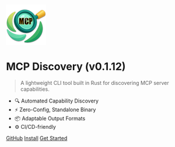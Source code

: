 <!-- _coverpage.md -->

![logo](_media/mcp-discovery.png)

<!-- x-release-please-start-version -->

# MCP Discovery (v0.1.12)

<!-- x-release-please-end -->

> A lightweight CLI tool built in Rust for discovering MCP server capabilities.

- 🔍 Automated Capability Discovery
- ⚡ Zero-Config, Standalone Binary
- 📦 Adaptable Output Formats
- ⚙️ CI/CD-friendly

[GitHub](https://github.com/rust-mcp-stack/mcp-discovery)
[Install](https://rust-mcp-stack.github.io/mcp-discovery#/quickstart)
[Get Started](#mcp-discovery)

<!-- background color -->

<!-- ![color](<rgba(0,0,0,0)>) -->
